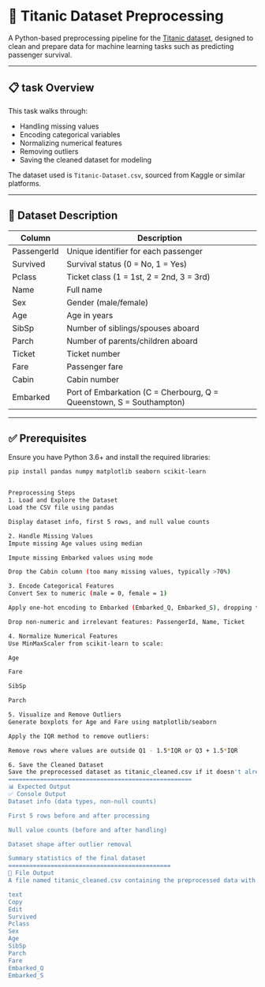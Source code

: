 # 🚢 Titanic Dataset Preprocessing

A Python-based preprocessing pipeline for the [Titanic dataset](https://www.kaggle.com/c/titanic/data), designed to clean and prepare data for machine learning tasks such as predicting passenger survival.

---

## 📋 task Overview

This task walks through:

- Handling missing values  
- Encoding categorical variables  
- Normalizing numerical features  
- Removing outliers  
- Saving the cleaned dataset for modeling  

The dataset used is `Titanic-Dataset.csv`, sourced from Kaggle or similar platforms.

---

## 🧾 Dataset Description

| Column        | Description                                                  |
|---------------|--------------------------------------------------------------|
| PassengerId   | Unique identifier for each passenger                         |
| Survived      | Survival status (0 = No, 1 = Yes)                             |
| Pclass        | Ticket class (1 = 1st, 2 = 2nd, 3 = 3rd)                      |
| Name          | Full name                                                    |
| Sex           | Gender (male/female)                                         |
| Age           | Age in years                                                 |
| SibSp         | Number of siblings/spouses aboard                            |
| Parch         | Number of parents/children aboard                            |
| Ticket        | Ticket number                                                |
| Fare          | Passenger fare                                               |
| Cabin         | Cabin number                                                 |
| Embarked      | Port of Embarkation (C = Cherbourg, Q = Queenstown, S = Southampton) |

---

## ✅ Prerequisites

Ensure you have Python 3.6+ and install the required libraries:

```bash
pip install pandas numpy matplotlib seaborn scikit-learn


Preprocessing Steps
1. Load and Explore the Dataset
Load the CSV file using pandas

Display dataset info, first 5 rows, and null value counts

2. Handle Missing Values
Impute missing Age values using median

Impute missing Embarked values using mode

Drop the Cabin column (too many missing values, typically >70%)

3. Encode Categorical Features
Convert Sex to numeric (male = 0, female = 1)

Apply one-hot encoding to Embarked (Embarked_Q, Embarked_S), dropping the first category

Drop non-numeric and irrelevant features: PassengerId, Name, Ticket

4. Normalize Numerical Features
Use MinMaxScaler from scikit-learn to scale:

Age

Fare

SibSp

Parch

5. Visualize and Remove Outliers
Generate boxplots for Age and Fare using matplotlib/seaborn

Apply the IQR method to remove outliers:

Remove rows where values are outside Q1 - 1.5*IQR or Q3 + 1.5*IQR

6. Save the Cleaned Dataset
Save the preprocessed dataset as titanic_cleaned.csv if it doesn't already exist
====================================================
📊 Expected Output
✅ Console Output
Dataset info (data types, non-null counts)

First 5 rows before and after processing

Null value counts (before and after handling)

Dataset shape after outlier removal

Summary statistics of the final dataset
==============================================
📁 File Output
A file named titanic_cleaned.csv containing the preprocessed data with the following columns:

text
Copy
Edit
Survived
Pclass
Sex
Age
SibSp
Parch
Fare
Embarked_Q
Embarked_S
